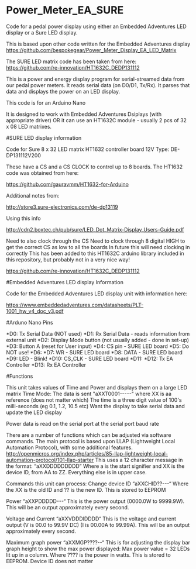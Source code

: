 # Power_Meter_EA_SURE
Code for a pedal power display using either an Embedded Adventures LED display or a Sure LED display.

This is based upon other code written for the Embedded Adventures display
https://github.com/bespokegear/Power_Meter_Display_EA_LED_Matrix

The SURE LED matrix code has been taken from here:
https://github.com/re-innovation/HT1632C_DEDP131112

This is a power and energy display program for serial-streamed data from our pedal power meters.
It reads serial data (on D0/D1, Tx/Rx). It parses that data and displays the power on an LED display.
  
This code is for an Arduino Nano
  
It is designed to work with Embedded Adventures Dsiplays (with appropriate driver)
OR it can use an HT1632C module - usually 2 pcs of 32 x 08 LED matrixes.

#SURE LED display information

Code for Sure 8 x 32 LED matrix HT1632 controller board 12V Type: DE-DP131112V200

These have a CS and a CS CLOCK to control up to 8 boards.
The HT1632 code was obtained from here:

https://github.com/gauravmm/HT1632-for-Arduino

Additional notes from:

http://store3.sure-electronics.com/de-dp13119

Using this info

http://cdn2.boxtec.ch/pub/sure/LED_Dot_Matrix-Display_Users-Guide.pdf

Need to also clock through the CS
Need to clock through 8 digital HIGH to get the correct CS as low to all the boards
In future this will need clocking in correctly
This has been added to this HT1632C arduino library included in this repository, but probably not in a very nice way!

https://github.com/re-innovation/HT1632C_DEDP131112
  
#Embedded Adventures LED display Information

Code for the Embedded Adventures LED display unit with information here:

https://www.embeddedadventures.com/datasheets/PLT-1001_hw_v4_doc_v3.pdf

#Arduno Nano Pins

*D0: Tx Serial Data (NOT used)
*D1: Rx Serial Data - reads information from external unit
*D2: Display Mode button (not usually added - done in set-up)
*D3: Button A (reset for User input)
*D4: CS pin - SURE LED board
*D5: Do NOT use!
*D6:
*D7: WR - SURE LED board
*D8: DATA  - SURE LED board
*D9: LED - Blink!
*D10: CS_CLK - SURE LED board
*D11:
*D12: Tx EA Controller
*D13: Rx EA Controller

#Functions

This unit takes values of Time and Power and displays them on a large LED matrix
Time Mode:
The data is sent "aXXT0001-----" where XX is aa reference (does not matter which)
The time is a three digit value of 100's milli-seconds (eg 0.1, 1.2, 10.5 etc)
Want the display to take serial data and update the LED display

Power data is read on the serial port at the serial port baud rate

There are a number of functions which can be adjusted via software commands. The main protocol is based upon LLAP (Lightweight Local Automation Protocol), with some additional features.
http://openmicros.org/index.php/articles/85-llap-lightweight-local-automation-protocol/101-llap-starter
This uses a 12 character message in the format:
“aXXDDDDDDDDD”
Where a is the start signifier and XX is the device ID, from AA to ZZ.
Everything else is in upper case.

Commands this unit can process:
Change device ID
“aXXCHID??---“
Where the XX is the old ID and ?? is the new ID. This is stored to EEPROM

Power
“aXXPDDDDD---“
This is the power output (0000.0W to 9999.9W). This will be an output approximately every second.

Voltage and Current
“aXXVDDDIDDDD“
This is the voltage and current output (V is 00.0 to 99.9V DC) (I is 00.00A to 99.99A). This will be an output approximately every second.

Maximum graph power
“aXXMGP????--“
This is for adjusting the display bar graph height to show the max power displayed:
Max power value = 32 LEDs lit up in a column. Where ???? is the power in watts.
This is stored to EEPROM. Device ID does not matter
